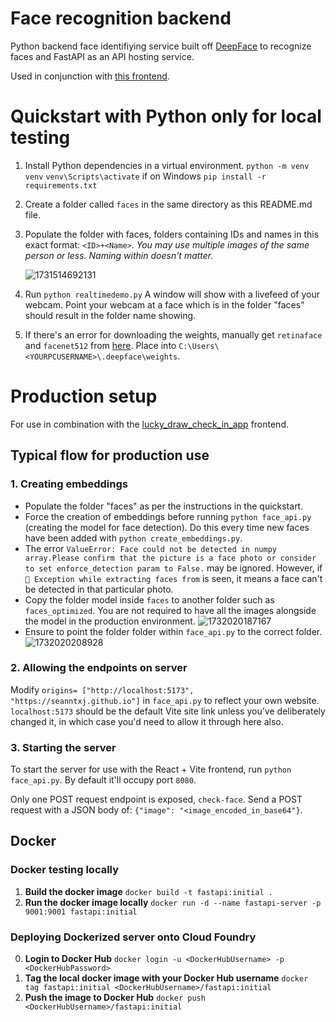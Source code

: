 # Face recognition backend

Python backend face identifiying service built off [DeepFace](https://github.com/serengil/deepface) to recognize faces and FastAPI as an API hosting service.

Used in conjunction with [this frontend](https://github.com/seanntxj/lucky_draw_check_in_app).

# Quickstart with Python only for local testing

1. Install Python dependencies in a virtual environment.
   `python -m venv venv`
   `venv\Scripts\activate` if on Windows
   `pip install -r requirements.txt`
2. Create a folder called `faces` in the same directory as this README.md file.
3. Populate the folder with faces, folders containing IDs and names in this exact format: `<ID>+<Name>`.
   *You may use multiple images of the same person or less. Naming within doesn't matter.*

   ![1731514692131](image/README/1731514692131.png)
4. Run  `python realtimedemo.py`
   A window will show with a livefeed of your webcam. Point your webcam at a face which is in the folder "faces" should result in the folder name showing.
5. If there's an error for downloading the weights, manually get `retinaface` and `facenet512` from [here](https://github.com/serengil/deepface_models/releases/tag/v1.0). Place into `C:\Users\<YOURPCUSERNAME>\.deepface\weights`.

# Production setup

For use in combination with the [lucky_draw_check_in_app](https://github.com/seanntxj/lucky_draw_check_in_app) frontend.

## Typical flow for production use

### 1. Creating embeddings

- Populate the folder "faces" as per the instructions in the quickstart.
- Force the creation of embeddings before running `python face_api.py` (creating the model for face detection). Do this every time new faces have been added with `python create_embeddings.py`.
- The error `ValueError: Face could not be detected in numpy array.Please confirm that the picture is a face photo or consider to set enforce_detection param to False.` may be ignored. However, if `🔴 Exception while extracting faces from` is seen, it means a face can't be detected in that particular photo.
- Copy the folder model inside `faces` to another folder such as `faces_optimized`. You are not required to have all the images alongside the model in the production environment.
  ![1732020187167](image/README/1732020187167.png)
- Ensure to point the folder folder within `face_api.py` to the correct folder.
  ![1732020208928](image/README/1732020208928.png)

### 2. Allowing the endpoints on server

Modify `origins= ["http://localhost:5173", "https://seanntxj.github.io"]` in `face_api.py` to reflect your own website. `localhost:5173` should be the default Vite site link unless you've deliberately changed it, in which case you'd need to allow it through here also.

### 3. Starting the server

To start the server for use with the React + Vite frontend, run `python face_api.py`. By default it'll occupy port `8080`.

Only one POST request endpoint is exposed, `check-face`. Send a POST request with a JSON body of: `{"image": "<image_encoded_in_base64"}`.

## Docker

### Docker testing locally

1. **Build the docker image**
   `docker build -t fastapi:initial .`
2. **Run the docker image locally**
   `docker run -d --name fastapi-server -p 9001:9001 fastapi:initial`

### Deploying Dockerized server onto Cloud Foundry

0. **Login to Docker Hub**
   `docker login -u <DockerHubUsername> -p <DockerHubPassword>`
1. **Tag the local docker image with your Docker Hub username**
   `docker tag fastapi:initial <DockerHubUsername>/fastapi:initial`
2. **Push the image to Docker Hub**
   `docker push <DockerHubUsername>/fastapi:initial`
